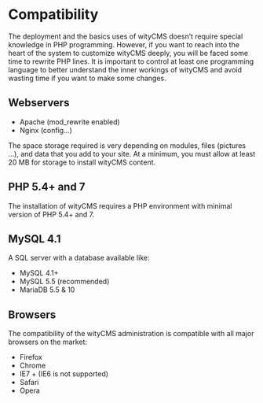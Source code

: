 # Compatibility

The deployment and the basics uses of wityCMS doesn’t require special knowledge in PHP programming. However, if you want to reach into the heart of the system to customize wityCMS deeply, you will be faced some time to rewrite PHP lines. It is important to control at least one programming language to better understand the inner workings of wityCMS and avoid wasting time if you want to make some changes.

## Webservers

* Apache (mod_rewrite enabled)
* Nginx (config…)

The space storage required is very depending on modules, files (pictures ...), and data that you add to your site. At a minimum, you must allow at least 20 MB for storage to install wityCMS content.

## PHP 5.4+ and 7

The installation of wityCMS requires a PHP environment with minimal version of PHP 5.4+ and 7.

## MySQL 4.1

A SQL server with a database available like:

* MySQL 4.1+
* MySQL 5.5 (recommended)
* MariaDB 5.5 & 10

## Browsers

The compatibility of the wityCMS administration is compatible with all major browsers on the market:
* Firefox
* Chrome
* IE7 + (IE6 is not supported)
* Safari
* Opera